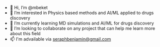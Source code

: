 - 👋 Hi, I’m @mbeket
- 👀 I’m interested in Physics based methods and AI/ML applied to drugs discovery
- 🌱 I’m currently learning MD simulations and AI/ML for drugs discovery
- 💞️ I’m looking to collaborate on any project that can help me learn more about this field
- 📫 I'm advailable via seraphbenjamin@gmail.com

<!---
mbeket/mbeket is a ✨ special ✨ repository because its `README.md` (this file) appears on your GitHub profile.
You can click the Preview link to take a look at your changes.
--->
